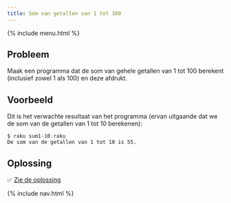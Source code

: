 ```yaml
---
title: Som van getallen van 1 tot 100
---
```


{% include menu.html %}

## Probleem

Maak een programma dat de som van gehele getallen van 1 tot 100 berekent (inclusief zowel 1 als 100) en deze afdrukt.

## Voorbeeld

Dit is het verwachte resultaat van het programma (ervan uitgaande dat we de som van de getallen van 1 tot 10 berekenen):

```console
$ raku sum1-10.raku
De som van de getallen van 1 tot 10 is 55.
```

## Oplossing

✅ [Zie de oplossing](solution)

{% include nav.html %}